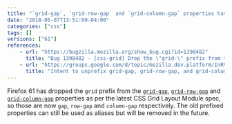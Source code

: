 ```yaml
---
title: "`grid-gap`, `grid-row-gap` and `grid-column-gap` properties have been unprefixed"
date: "2018-05-07T13:51:00-04:00"
categories: ["css"]
tags: []
versions: ["61"]
references:
    - url: "https://bugzilla.mozilla.org/show_bug.cgi?id=1398482"
      title: "Bug 1398482 - [css-grid] Drop the \"grid-\" prefix from the grid-gap, grid-row-gap, and grid-column-gap properties"
    - url: "https://groups.google.com/d/topic/mozilla.dev.platform/InRVDzXKbkM/discussion"
      title: "Intent to unprefix grid-gap, grid-row-gap, and grid-column-gap and updating them to spec"
---
```

Firefox 61 has dropped the `grid` prefix from the [`grid-gap`](https://developer.mozilla.org/en-US/docs/Web/CSS/grid-gap), [`grid-row-gap`](https://developer.mozilla.org/en-US/docs/Web/CSS/grid-row-gap) and [`grid-column-gap`](https://developer.mozilla.org/en-US/docs/Web/CSS/grid-column-gap) properties as per the latest CSS Grid Layout Module spec, so those are now `gap`, `row-gap` and `column-gap` respectively. The old prefixed properties can still be used as aliases but will be removed in the future.
